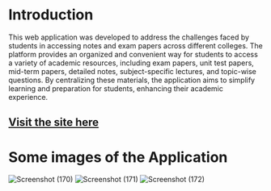 # Introduction

This web application was developed to address the challenges faced by students in accessing notes and exam papers across different colleges. The platform provides an organized and convenient way for students to access a variety of academic resources, including exam papers, unit test papers, mid-term papers, detailed notes, subject-specific lectures, and topic-wise questions. By centralizing these materials, the application aims to simplify learning and preparation for students, enhancing their academic experience.

## [Visit the site here](https://starlit-gumption-f9a137.netlify.app/)

# Some images of the Application

![Screenshot (170)](https://github.com/user-attachments/assets/cb10953e-56e5-4ed3-9f50-3228f2bdccc3)
![Screenshot (171)](https://github.com/user-attachments/assets/7d7b3519-8d51-4b83-8dd2-d1d4d6d4cfa4)
![Screenshot (172)](https://github.com/user-attachments/assets/4deaefb8-426b-4c33-9adf-a81a983af2be)


